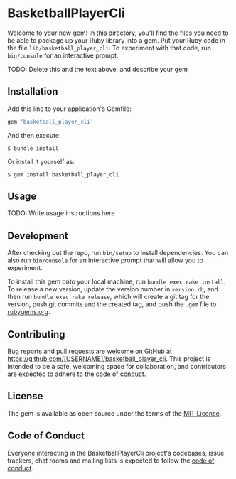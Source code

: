 # BasketballPlayerCli

Welcome to your new gem! In this directory, you'll find the files you need to be able to package up your Ruby library into a gem. Put your Ruby code in the file `lib/basketball_player_cli`. To experiment with that code, run `bin/console` for an interactive prompt.

TODO: Delete this and the text above, and describe your gem

## Installation

Add this line to your application's Gemfile:

```ruby
gem 'basketball_player_cli'
```

And then execute:

    $ bundle install

Or install it yourself as:

    $ gem install basketball_player_cli

## Usage

TODO: Write usage instructions here

## Development

After checking out the repo, run `bin/setup` to install dependencies. You can also run `bin/console` for an interactive prompt that will allow you to experiment.

To install this gem onto your local machine, run `bundle exec rake install`. To release a new version, update the version number in `version.rb`, and then run `bundle exec rake release`, which will create a git tag for the version, push git commits and the created tag, and push the `.gem` file to [rubygems.org](https://rubygems.org).

## Contributing

Bug reports and pull requests are welcome on GitHub at https://github.com/[USERNAME]/basketball_player_cli. This project is intended to be a safe, welcoming space for collaboration, and contributors are expected to adhere to the [code of conduct](https://github.com/[USERNAME]/basketball_player_cli/blob/master/CODE_OF_CONDUCT.md).

## License

The gem is available as open source under the terms of the [MIT License](https://opensource.org/licenses/MIT).

## Code of Conduct

Everyone interacting in the BasketballPlayerCli project's codebases, issue trackers, chat rooms and mailing lists is expected to follow the [code of conduct](https://github.com/[USERNAME]/basketball_player_cli/blob/master/CODE_OF_CONDUCT.md).
